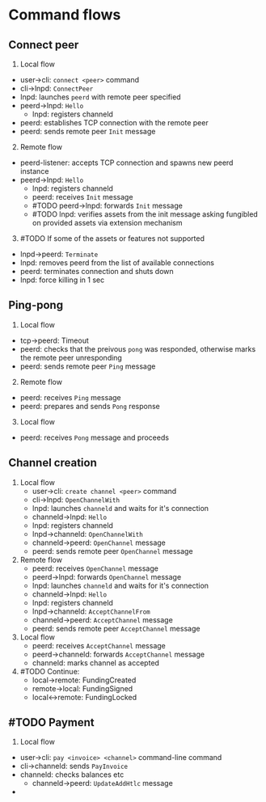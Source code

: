 # Command flows

## Connect peer
1. Local flow
  - user->cli: `connect <peer>` command
  - cli->lnpd: `ConnectPeer`
  - lnpd: launches `peerd` with remote peer specified
  - peerd->lnpd: `Hello`
	- lnpd: registers channeld
  - peerd: establishes TCP connection with the remote peer
  - peerd: sends remote peer `Init` message
2. Remote flow
  - peerd-listener: accepts TCP connection and spawns new peerd instance
  - peerd->lnpd: `Hello`
	- lnpd: registers channeld
	- peerd: receives `Init` message
	- #TODO peerd->lnpd: forwards `Init` message
	- #TODO lnpd: verifies assets from the init message asking fungibled on provided assets via extension mechanism
3. #TODO If some of the assets or features not supported
  - lnpd->peerd: `Terminate`
  - lnpd: removes peerd from the list of available connections
  - peerd: terminates connection and shuts down
  - lnpd: force killing in 1 sec

## Ping-pong
1. Local flow
  - tcp->peerd: Timeout
  - peerd: checks that the preivous `pong` was responded, otherwise marks the remote peer unresponding
  - peerd: sends remote peer `Ping` message
2. Remote flow
  - peerd: receives `Ping` message
  - peerd: prepares and sends `Pong` response
3. Local flow
  - peerd: receives `Pong` message and proceeds

## Channel creation
1. Local flow
	- user->cli: `create channel <peer>` command
	- cli->lnpd: `OpenChannelWith`
	- lnpd: launches `channeld` and waits for it's connection
	- channeld->lnpd: `Hello`
	- lnpd: registers channeld
	- lnpd->channeld: `OpenChannelWith`
	- channeld->peerd: `OpenChannel` message
	- peerd: sends remote peer `OpenChannel` message
2. Remote flow
	- peerd: receives `OpenChannel` message
	- peerd->lnpd: forwards `OpenChannel` message
	- lnpd: launches `channeld` and waits for it's connection
	- channeld->lnpd: `Hello`
	- lnpd: registers channeld
	- lnpd->channeld: `AcceptChannelFrom`
	- channeld->peerd: `AcceptChannel` message
	- peerd: sends remote peer `AcceptChannel` message
3. Local flow
	- peerd: receives `AcceptChannel` message
	- peerd->channeld: forwards `AcceptChannel` message
	- channeld: marks channel as accepted
4. #TODO Continue:
	* local->remote: FundingCreated
	* remote->local: FundingSigned
	* local<->remote: FundingLocked

## #TODO Payment
1. Local flow
  - user->cli: `pay <invoice> <channel>` command-line command
  - cli->channeld: sends `PayInvoice`
  - channeld: checks balances etc
	- channeld->peerd: `UpdateAddHtlc` message
  - 